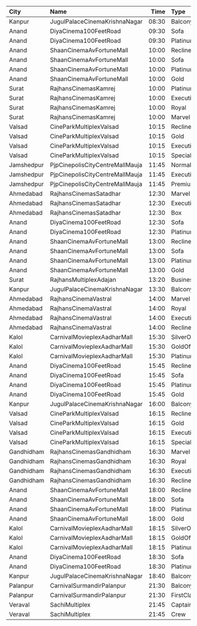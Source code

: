 | City       | Name                            |  Time | Type            | Price | Capacity | Booked |
| :--------- | :------------------------------ | ----: | :-------------- | ----: | -------: | -----: |
| Kanpur     | JugulPalaceCinemaKrishnaNagar   | 08:30 | Balcony         |  110₹ |       20 |      0 |
| Anand      | DiyaCinema100FeetRoad           | 09:30 | Sofa            |  150₹ |      100 |      0 |
| Anand      | DiyaCinema100FeetRoad           | 09:30 | Platinum        |  100₹ |      100 |      0 |
| Anand      | ShaanCinemaAvFortuneMall        | 10:00 | Recliner        |  300₹ |      100 |      0 |
| Anand      | ShaanCinemaAvFortuneMall        | 10:00 | Sofa            |  250₹ |      100 |      0 |
| Anand      | ShaanCinemaAvFortuneMall        | 10:00 | Platinum        |  100₹ |      100 |      0 |
| Anand      | ShaanCinemaAvFortuneMall        | 10:00 | Gold            |   90₹ |      100 |      0 |
| Surat      | RajhansCinemasKamrej            | 10:00 | Platinum        |  180₹ |       46 |      9 |
| Surat      | RajhansCinemasKamrej            | 10:00 | Executive       |  160₹ |      104 |      9 |
| Surat      | RajhansCinemasKamrej            | 10:00 | Royal           |  140₹ |      105 |      7 |
| Surat      | RajhansCinemasKamrej            | 10:00 | Marvel          |  110₹ |       42 |      0 |
| Valsad     | CineParkMultiplexValsad         | 10:15 | Recliner        |  150₹ |      100 |      0 |
| Valsad     | CineParkMultiplexValsad         | 10:15 | Gold            |  100₹ |      100 |      0 |
| Valsad     | CineParkMultiplexValsad         | 10:15 | Executive       |   80₹ |      100 |      0 |
| Valsad     | CineParkMultiplexValsad         | 10:15 | Special         |   70₹ |      100 |      0 |
| Jamshedpur | PjpCinepolisCityCentreMallMauja | 11:45 | Normal          |  160₹ |       22 |     11 |
| Jamshedpur | PjpCinepolisCityCentreMallMauja | 11:45 | Executive       |  180₹ |       33 |     17 |
| Jamshedpur | PjpCinepolisCityCentreMallMauja | 11:45 | Premium         |  200₹ |       59 |     32 |
| Ahmedabad  | RajhansCinemasSatadhar          | 12:30 | Marvel          |  140₹ |       26 |      2 |
| Ahmedabad  | RajhansCinemasSatadhar          | 12:30 | Executive       |  160₹ |       71 |     22 |
| Ahmedabad  | RajhansCinemasSatadhar          | 12:30 | Box             |  160₹ |        5 |      5 |
| Anand      | DiyaCinema100FeetRoad           | 12:30 | Sofa            |  150₹ |      100 |      0 |
| Anand      | DiyaCinema100FeetRoad           | 12:30 | Platinum        |  100₹ |      100 |      0 |
| Anand      | ShaanCinemaAvFortuneMall        | 13:00 | Recliner        |  300₹ |      100 |      0 |
| Anand      | ShaanCinemaAvFortuneMall        | 13:00 | Sofa            |  250₹ |      100 |      0 |
| Anand      | ShaanCinemaAvFortuneMall        | 13:00 | Platinum        |  100₹ |      100 |      0 |
| Anand      | ShaanCinemaAvFortuneMall        | 13:00 | Gold            |  100₹ |      100 |      0 |
| Surat      | RajhansMultiplexAdajan          | 13:20 | Business        |  160₹ |      100 |      0 |
| Kanpur     | JugulPalaceCinemaKrishnaNagar   | 13:30 | Balcony         |  110₹ |       20 |      0 |
| Ahmedabad  | RajhansCinemaVastral            | 14:00 | Marvel          |  110₹ |       32 |      4 |
| Ahmedabad  | RajhansCinemaVastral            | 14:00 | Royal           |  140₹ |       40 |      7 |
| Ahmedabad  | RajhansCinemaVastral            | 14:00 | Executive       |  160₹ |      104 |      0 |
| Ahmedabad  | RajhansCinemaVastral            | 14:00 | Recliner        |  260₹ |       17 |      0 |
| Kalol      | CarnivalMovieplexAadharMall     | 15:30 | SilverOffline   |  110₹ |       32 |     16 |
| Kalol      | CarnivalMovieplexAadharMall     | 15:30 | GoldOffline     |  130₹ |      160 |     80 |
| Kalol      | CarnivalMovieplexAadharMall     | 15:30 | PlatinumOffline |  150₹ |        8 |      4 |
| Anand      | DiyaCinema100FeetRoad           | 15:45 | Recliner        |  250₹ |      100 |      0 |
| Anand      | DiyaCinema100FeetRoad           | 15:45 | Sofa            |  200₹ |      100 |      0 |
| Anand      | DiyaCinema100FeetRoad           | 15:45 | Platinum        |  100₹ |      100 |      0 |
| Anand      | DiyaCinema100FeetRoad           | 15:45 | Gold            |  100₹ |      100 |      0 |
| Kanpur     | JugulPalaceCinemaKrishnaNagar   | 16:00 | Balcony         |  110₹ |       20 |      0 |
| Valsad     | CineParkMultiplexValsad         | 16:15 | Recliner        |  250₹ |      100 |      0 |
| Valsad     | CineParkMultiplexValsad         | 16:15 | Gold            |  150₹ |      100 |      0 |
| Valsad     | CineParkMultiplexValsad         | 16:15 | Executive       |  130₹ |      100 |      0 |
| Valsad     | CineParkMultiplexValsad         | 16:15 | Special         |  110₹ |      100 |      0 |
| Gandhidham | RajhansCinemasGandhidham        | 16:30 | Marvel          |  130₹ |       17 |      0 |
| Gandhidham | RajhansCinemasGandhidham        | 16:30 | Royal           |  150₹ |       51 |      0 |
| Gandhidham | RajhansCinemasGandhidham        | 16:30 | Executive       |  170₹ |       98 |     23 |
| Gandhidham | RajhansCinemasGandhidham        | 16:30 | Recliner        |  270₹ |       28 |      9 |
| Anand      | ShaanCinemaAvFortuneMall        | 18:00 | Recliner        |  300₹ |      100 |      0 |
| Anand      | ShaanCinemaAvFortuneMall        | 18:00 | Sofa            |  250₹ |      100 |      0 |
| Anand      | ShaanCinemaAvFortuneMall        | 18:00 | Platinum        |  100₹ |      100 |      0 |
| Anand      | ShaanCinemaAvFortuneMall        | 18:00 | Gold            |  100₹ |      100 |      0 |
| Kalol      | CarnivalMovieplexAadharMall     | 18:15 | SilverOffline   |  110₹ |       48 |     24 |
| Kalol      | CarnivalMovieplexAadharMall     | 18:15 | GoldOffline     |  130₹ |      315 |    162 |
| Kalol      | CarnivalMovieplexAadharMall     | 18:15 | PlatinumOffline |  150₹ |       15 |      9 |
| Anand      | DiyaCinema100FeetRoad           | 18:30 | Sofa            |  150₹ |      100 |      0 |
| Anand      | DiyaCinema100FeetRoad           | 18:30 | Platinum        |  100₹ |      100 |      0 |
| Kanpur     | JugulPalaceCinemaKrishnaNagar   | 18:40 | Balcony         |  110₹ |       20 |      0 |
| Palanpur   | CarnivalSurmandirPalanpur       | 21:30 | Balcony         |  150₹ |      304 |    151 |
| Palanpur   | CarnivalSurmandirPalanpur       | 21:30 | FirstClass      |  150₹ |      283 |    141 |
| Veraval    | SachiMultiplex                  | 21:45 | Captain         |  120₹ |       68 |      8 |
| Veraval    | SachiMultiplex                  | 21:45 | Crew            |  120₹ |       60 |     12 |